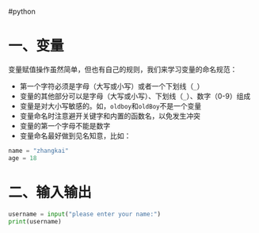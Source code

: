 #python 

# 一、变量

变量赋值操作虽然简单，但也有自己的规则，我们来学习变量的命名规范：

-   第一个字符必须是字母（大写或小写）或者一个下划线（`_`）
-   变量的其他部分可以是字母（大写或小写）、下划线（`_`）、数字（0-9）组成
-   变量是对大小写敏感的。如，`oldboy`和`oldBoy`不是一个变量
-   变量命名时注意避开关键字和内置的函数名，以免发生冲突
-   变量的第一个字母不能是数字
-   变量命名最好做到见名知意，比如：

```python
name = "zhangkai"
age = 18
```


# 二、输入输出

```python
username = input("please enter your name:")
print(username)
```